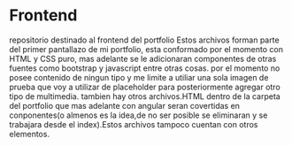 # Frontend
repositorio destinado al frontend del portfolio
Estos archivos forman parte del primer pantallazo de mi portfolio, esta conformado por el momento con HTML y CSS puro, mas adelante se le adicionaran 
componentes de otras fuentes como bootstrap y javascript entre otras cosas.
por el momento no posee contenido de ningun tipo y me limite a utiliar una sola imagen de prueba que voy a utilizar de placeholder para posteriormente agregar
otro tipo de multimedia.
tambien hay otros archivos.HTML dentro de la carpeta del portfolio que mas adelante con angular seran covertidas en conponentes(o almenos es la idea,de no ser
posible se eliminaran y se trabajara desde el index).Estos archivos tampoco cuentan con otros elementos.
